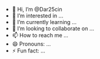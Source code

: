 - 👋 Hi, I’m @Dar25cin
- 👀 I’m interested in ...
- 🌱 I’m currently learning ...
- 💞️ I’m looking to collaborate on ...
- 📫 How to reach me ...
- 😄 Pronouns: ...
- ⚡ Fun fact: ...

<!---
Dar25cin/Dar25cin is a ✨ special ✨ repository because its `README.md` (this file) appears on your GitHub profile.
You can click the Preview link to take a look at your changes.
--->
